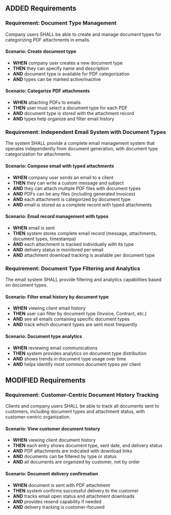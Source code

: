 ## ADDED Requirements

### Requirement: Document Type Management

Company users SHALL be able to create and manage document types for categorizing PDF attachments in emails.

#### Scenario: Create document type

- **WHEN** company user creates a new document type
- **THEN** they can specify name and description
- **AND** document type is available for PDF categorization
- **AND** types can be marked active/inactive

#### Scenario: Categorize PDF attachments

- **WHEN** attaching PDFs to emails
- **THEN** user must select a document type for each PDF
- **AND** document type is stored with the attachment record
- **AND** types help organize and filter email history

### Requirement: Independent Email System with Document Types

The system SHALL provide a complete email management system that operates independently from document generation, with document type categorization for attachments.

#### Scenario: Compose email with typed attachments

- **WHEN** company user sends an email to a client
- **THEN** they can write a custom message and subject
- **AND** they can attach multiple PDF files with document types
- **AND** PDFs can be any files (including generated invoices)
- **AND** each attachment is categorized by document type
- **AND** email is stored as a complete record with typed attachments

#### Scenario: Email record management with types

- **WHEN** email is sent
- **THEN** system stores complete email record (message, attachments, document types, timestamps)
- **AND** each attachment is tracked individually with its type
- **AND** delivery status is monitored per email
- **AND** attachment download tracking is available per document type

### Requirement: Document Type Filtering and Analytics

The email system SHALL provide filtering and analytics capabilities based on document types.

#### Scenario: Filter email history by document type

- **WHEN** viewing client email history
- **THEN** user can filter by document type (Invoice, Contract, etc.)
- **AND** see all emails containing specific document types
- **AND** track which document types are sent most frequently

#### Scenario: Document type analytics

- **WHEN** reviewing email communications
- **THEN** system provides analytics on document type distribution
- **AND** shows trends in document type usage over time
- **AND** helps identify most common document types per client

## MODIFIED Requirements

### Requirement: Customer-Centric Document History Tracking

Clients and company users SHALL be able to track all documents sent to customers, including document types and attachment status, with customer-centric organization.

#### Scenario: View customer document history

- **WHEN** viewing client document history
- **THEN** each entry shows document type, sent date, and delivery status
- **AND** PDF attachments are indicated with download links
- **AND** documents can be filtered by type or status
- **AND** all documents are organized by customer, not by order

#### Scenario: Document delivery confirmation

- **WHEN** document is sent with PDF attachment
- **THEN** system confirms successful delivery to the customer
- **AND** tracks email open status and attachment downloads
- **AND** provides resend capability if needed
- **AND** delivery tracking is customer-focused
